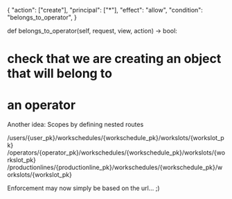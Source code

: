 {
  "action": ["create"],
  "principal": ["*"],
  "effect": "allow",
  "condition": "belongs_to_operator",
}

def belongs_to_operator(self, request, view, action) -> bool:
  # check that we are creating an object that will belong to
  # an operator


Another idea:
Scopes by defining nested routes

/users/{user_pk}/workschedules/{workschedule_pk}/workslots/{workslot_pk}
/operators/{operator_pk}/workschedules/{workschedule_pk}/workslots/{workslot_pk}
/productionlines/{productionline_pk}/workschedules/{workschedule_pk}/workslots/{workslot_pk}

Enforcement may now simply be based on the url... ;)
